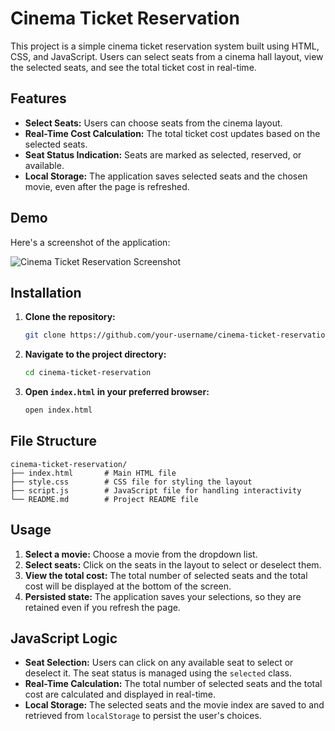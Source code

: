 
# Cinema Ticket Reservation

This project is a simple cinema ticket reservation system built using HTML, CSS, and JavaScript. Users can select seats from a cinema hall layout, view the selected seats, and see the total ticket cost in real-time.

## Features

- **Select Seats:** Users can choose seats from the cinema layout.
- **Real-Time Cost Calculation:** The total ticket cost updates based on the selected seats.
- **Seat Status Indication:** Seats are marked as selected, reserved, or available.
- **Local Storage:** The application saves selected seats and the chosen movie, even after the page is refreshed.

## Demo

Here's a screenshot of the application:

![Cinema Ticket Reservation Screenshot](screenshot.png)

## Installation

1. **Clone the repository:**

   ```bash
   git clone https://github.com/your-username/cinema-ticket-reservation.git
   ```

2. **Navigate to the project directory:**

   ```bash
   cd cinema-ticket-reservation
   ```

3. **Open `index.html` in your preferred browser:**

   ```bash
   open index.html
   ```

## File Structure

```plaintext
cinema-ticket-reservation/
├── index.html       # Main HTML file
├── style.css        # CSS file for styling the layout
├── script.js        # JavaScript file for handling interactivity
└── README.md        # Project README file
```

## Usage

1. **Select a movie:** Choose a movie from the dropdown list.
2. **Select seats:** Click on the seats in the layout to select or deselect them.
3. **View the total cost:** The total number of selected seats and the total cost will be displayed at the bottom of the screen.
4. **Persisted state:** The application saves your selections, so they are retained even if you refresh the page.

## JavaScript Logic

- **Seat Selection:** Users can click on any available seat to select or deselect it. The seat status is managed using the `selected` class.
- **Real-Time Calculation:** The total number of selected seats and the total cost are calculated and displayed in real-time.
- **Local Storage:** The selected seats and the movie index are saved to and retrieved from `localStorage` to persist the user's choices.


